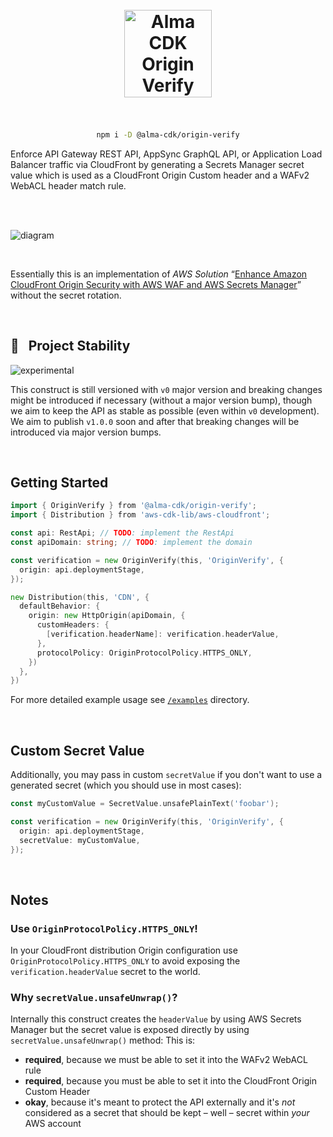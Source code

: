<div align="center">
	<br/>
	<br/>
  <h1>
	<img height="140" src="assets/alma-cdk-origin-verify.svg" alt="Alma CDK Origin Verify" />
  <br/>
  <br/>
  </h1>

```sh
npm i -D @alma-cdk/origin-verify
```

  <div align="left">

Enforce API Gateway REST API, AppSync GraphQL API, or Application Load Balancer traffic via CloudFront by generating a Secrets Manager secret value which is used as a CloudFront Origin Custom header and a WAFv2 WebACL header match rule.

  </div>
  <br/>
</div><br/>

![diagram](assets/diagram.svg)

<br/>

Essentially this is an implementation of *AWS Solution* “[Enhance Amazon CloudFront Origin Security with AWS WAF and AWS Secrets Manager](https://aws.amazon.com/blogs/security/how-to-enhance-amazon-cloudfront-origin-security-with-aws-waf-and-aws-secrets-manager/)” without the secret rotation.

<br/>

## 🚧   Project Stability

![experimental](https://img.shields.io/badge/stability-experimental-yellow)

This construct is still versioned with `v0` major version and breaking changes might be introduced if necessary (without a major version bump), though we aim to keep the API as stable as possible (even within `v0` development). We aim to publish `v1.0.0` soon and after that breaking changes will be introduced via major version bumps.

<br/>

## Getting Started

```go
import { OriginVerify } from '@alma-cdk/origin-verify';
import { Distribution } from 'aws-cdk-lib/aws-cloudfront';
```

```go
const api: RestApi; // TODO: implement the RestApi
const apiDomain: string; // TODO: implement the domain

const verification = new OriginVerify(this, 'OriginVerify', {
  origin: api.deploymentStage,
});

new Distribution(this, 'CDN', {
  defaultBehavior: {
    origin: new HttpOrigin(apiDomain, {
      customHeaders: {
        [verification.headerName]: verification.headerValue,
      },
      protocolPolicy: OriginProtocolPolicy.HTTPS_ONLY,
    })
  },
})
```

For more detailed example usage see [`/examples`](https://github.com/alma-cdk/origin-verify/tree/main/examples/) directory.

<br/>

## Custom Secret Value

Additionally, you may pass in custom `secretValue` if you don't want to use a generated secret (which you should use in most cases):

```go
const myCustomValue = SecretValue.unsafePlainText('foobar');

const verification = new OriginVerify(this, 'OriginVerify', {
  origin: api.deploymentStage,
  secretValue: myCustomValue,
});
```

<br/>

## Notes

### Use `OriginProtocolPolicy.HTTPS_ONLY`!

In your CloudFront distribution Origin configuration use `OriginProtocolPolicy.HTTPS_ONLY` to avoid exposing the `verification.headerValue` secret to the world.

### Why `secretValue.unsafeUnwrap()`?

Internally this construct creates the `headerValue` by using AWS Secrets Manager but the secret value is exposed directly by using `secretValue.unsafeUnwrap()` method: This is:

* **required**, because we must be able to set it into the WAFv2 WebACL rule
* **required**, because you must be able to set it into the CloudFront Origin Custom Header
* **okay**, because it's meant to protect the API externally and it's *not* considered as a secret that should be kept – well – secret within *your* AWS account
